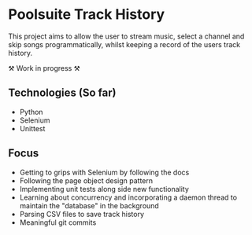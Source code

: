 # Poolsuite Track History
This project aims to allow the user to stream music, select a channel and skip songs programmatically, whilst keeping a record of the users track history.

⚒️ Work in progress ⚒️ 

## Technologies (So far)
- Python
- Selenium
- Unittest

## Focus
- Getting to grips with Selenium by following the docs
- Following the page object design pattern
- Implementing unit tests along side new functionality
- Learning about concurrency and incorporating a daemon thread to maintain the "database" in the background
- Parsing CSV files to save track history
- Meaningful git commits


